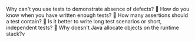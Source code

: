 Why can't you use tests to demonstrate
absence of defects?
 How do you know when you have written
enough tests?
 How many assertions should a test contain?
 Is it better to write long test scenarios or short,
independent tests?
 Why doesn't Java allocate objects on the runtime stack?v
